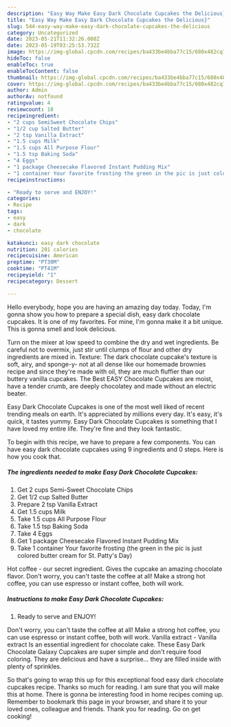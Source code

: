 ```yaml
---
description: "Easy Way Make Easy Dark Chocolate Cupcakes the Delicious}"
title: "Easy Way Make Easy Dark Chocolate Cupcakes the Delicious}"
slug: 544-easy-way-make-easy-dark-chocolate-cupcakes-the-delicious
category: Uncategorized
date: 2023-05-21T11:32:26.008Z
date: 2023-05-19T03:25:53.732Z
image: https://img-global.cpcdn.com/recipes/ba433be4bba77c15/680x482cq70/easy-dark-chocolate-cupcakes-recipe-main-photo.jpg
hideToc: false
enableToc: true
enableTocContent: false
thumbnail: https://img-global.cpcdn.com/recipes/ba433be4bba77c15/680x482cq70/easy-dark-chocolate-cupcakes-recipe-main-photo.jpg
cover: https://img-global.cpcdn.com/recipes/ba433be4bba77c15/680x482cq70/easy-dark-chocolate-cupcakes-recipe-main-photo.jpg
author: Admin
authorAv: notfound
ratingvalue: 4
reviewcount: 18
recipeingredient:
- "2 cups SemiSweet Chocolate Chips"
- "1/2 cup Salted Butter"
- "2 tsp Vanilla Extract"
- "1.5 cups Milk"
- "1.5 cups All Purpose Flour"
- "1.5 tsp Baking Soda"
- "4 Eggs"
- "1 package Cheesecake Flavored Instant Pudding Mix"
- "1 container Your favorite frosting the green in the pic is just colored butter cream for St Pattys Day"
recipeinstructions:

- "Ready to serve and ENJOY!"
categories:
- Recipe
tags:
- easy
- dark
- chocolate

katakunci: easy dark chocolate 
nutrition: 201 calories
recipecuisine: American
preptime: "PT30M"
cooktime: "PT41M"
recipeyield: "1"
recipecategory: Dessert

---
```



Hello everybody, hope you are having an amazing day today. Today, I'm gonna show you how to prepare a special dish, easy dark chocolate cupcakes. It is one of my favorites. For mine, I'm gonna make it a bit unique. This is gonna smell and look delicious.

Turn on the mixer at low speed to combine the dry and wet ingredients. Be careful not to overmix, just stir until clumps of flour and other dry ingredients are mixed in. Texture: The dark chocolate cupcake&#39;s texture is soft, airy, and sponge-y- not at all dense like our homemade brownies recipe and since they&#39;re made with oil, they are much fluffier than our buttery vanilla cupcakes. The Best EASY Chocolate Cupcakes are moist, have a tender crumb, are deeply chocolatey and made without an electric beater.

Easy Dark Chocolate Cupcakes is one of the most well liked of recent trending meals on earth. It's appreciated by millions every day. It's easy, it's quick, it tastes yummy. Easy Dark Chocolate Cupcakes is something that I have loved my entire life. They're fine and they look fantastic.


To begin with this recipe, we have to prepare a few components. You can have easy dark chocolate cupcakes using 9 ingredients and 0 steps. Here is how you cook that.

<!--inarticleads1-->

##### The ingredients needed to make Easy Dark Chocolate Cupcakes:

1. Get 2 cups Semi-Sweet Chocolate Chips
1. Get 1/2 cup Salted Butter
1. Prepare 2 tsp Vanilla Extract
1. Get 1.5 cups Milk
1. Take 1.5 cups All Purpose Flour
1. Take 1.5 tsp Baking Soda
1. Take 4 Eggs
1. Get 1 package Cheesecake Flavored Instant Pudding Mix
1. Take 1 container Your favorite frosting (the green in the pic is just colored butter cream for St. Patty&#39;s Day)


Hot coffee - our secret ingredient. Gives the cupcake an amazing chocolate flavor. Don&#39;t worry, you can&#39;t taste the coffee at all! Make a strong hot coffee, you can use espresso or instant coffee, both will work. 

<!--inarticleads2-->

##### Instructions to make Easy Dark Chocolate Cupcakes:


1. Ready to serve and ENJOY!

Don&#39;t worry, you can&#39;t taste the coffee at all! Make a strong hot coffee, you can use espresso or instant coffee, both will work. Vanilla extract - Vanilla extract Is an essential ingredient for chocolate cake. These Easy Dark Chocolate Galaxy Cupcakes are super simple and don&#39;t require food coloring. They are delicious and have a surprise… they are filled inside with plenty of sprinkles. 

So that's going to wrap this up for this exceptional food easy dark chocolate cupcakes recipe. Thanks so much for reading. I am sure that you will make this at home. There is gonna be interesting food in home recipes coming up. Remember to bookmark this page in your browser, and share it to your loved ones, colleague and friends. Thank you for reading. Go on get cooking!
